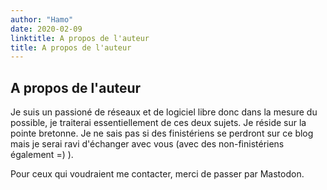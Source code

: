 ```yaml
---
author: "Hamo"
date: 2020-02-09
linktitle: A propos de l'auteur
title: A propos de l'auteur
---
```



## A propos de l'auteur

Je suis un passioné de réseaux et de logiciel libre donc dans la mesure du possible, je traiterai essentiellement de ces deux sujets.
Je réside sur la pointe bretonne. Je ne sais pas si des finistériens se perdront sur ce blog mais je serai ravi d'échanger avec vous (avec des non-finistériens également =) ).

Pour ceux qui voudraient me contacter, merci de passer par Mastodon.
 

